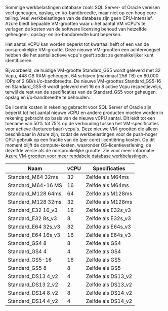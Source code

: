 

Sommige werkbelastingen database zoals SQL Server- of Oracle vereisen veel geheugen, opslag, en i/o-bandbreedte, maar niet op een hoog core-telling. Veel werkbelastingen van de database zijn geen CPU-intensief. Azure biedt bepaalde VM-grootten waar u het aantal VM vCPU's te verlagen de kosten van de software licensing behoud van hetzelfde geheugen-, opslag- en i/o-bandbreedte kunt beperken.

Het aantal vCPU kan worden beperkt tot kwartaal helft of een van de oorspronkelijke VM-grootte. Deze nieuwe VM-grootten een achtervoegsel hebben die het aantal actieve vcpu's geeft zodat ze gemakkelijker kunt identificeren.

Bijvoorbeeld, de huidige VM-grootte Standard_GS5 wordt geleverd met 32 Vcpu, 448 GB RAM-geheugen, 64 schijven (maximaal 256 TB) en 80.000 IOPs of 2 GB/s i/o-bandbreedte. De nieuwe VM-groottes Standard_GS5-16 en Standard_GS5-8 wordt geleverd met 16 en 8 active Vcpu respectievelijk, terwijl de rest van de specificaties van de Standard_GS5 voor geheugen, opslag en i/o-bandbreedte te behouden.

De licentie kosten in rekening gebracht voor SQL Server of Oracle zijn beperkt tot het aantal nieuwe vCPU en andere producten moeten worden in rekening gebracht op basis van de nieuwe vCPU aantal. Dit leidt tot een toename van 50% tot 75% op de verhouding tussen het VM-specificaties voor actieve (factureerbaar) vcpu's. Deze nieuwe VM-grootten die alleen beschikbaar in Azure zijn, zodat de werkbelastingen voor de push-hoger CPU-gebruik op een fractie van de (per core) licentiëring kosten. Op dit moment blijft de compute-kosten, waaronder OS-licentieverlening, de dezelfde versie als de oorspronkelijke grootte. Zie voor meer informatie [Azure VM-grootten voor meer rendabele database werkbelastingen](https://azure.microsoft.com/blog/announcing-new-azure-vm-sizes-for-more-cost-effective-database-workloads/).


| Naam                | vCPU | Specificaties           |
|---------------------|------|-----------------|
| Standard_M64 32ms   | 32   | Zelfde als M64ms   |
| Standard_M64-16 MS   | 16   | Zelfde als M64ms   |
| Standard_M128 64ms  | 64   | Zelfde als M128ms  |
| Standard_M128 32ms  | 32   | Zelfde als M128ms  |
| Standard_E32 16_v3  | 16   | Zelfde als E32s_v3 |
| Standard_E32 8s_v3  | 8    | Zelfde als E32s_v3 |
| Standard_E64 32s_v3 | 32   | Zelfde als E64s_v3 |
| Standard_E64 16s_v3 | 16   | Zelfde als E64s_v3 |
| Standard_GS4 8      | 8    | Zelfde als GS4     |
| Standard_GS4 4      | 4    | Zelfde als GS4     |
| Standard_GS5-16     | 16   | Zelfde als GS5     |
| Standard_GS5 8      | 8    | Zelfde als GS5     |
| Standard_DS13 4_v2  | 4    | Zelfde als DS13_v2 |
| Standard_DS13 2_v2  | 2    | Zelfde als DS13_v2 |
| Standard_DS14 8_v2  | 8    | Zelfde als DS14_v2 |
| Standard_DS14 4_v2  | 4    | Zelfde als DS14_v2 |